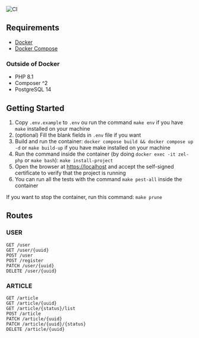 ![CI](https://github.com/anthodev/demo-api-zel/workflows/CI/badge.svg)

## Requirements
- [Docker](https://www.docker.com/)
- [Docker Compose](https://docs.docker.com/compose/)

### Outside of Docker
- PHP 8.1
- Composer ^2
- PostgreSQL 14

## Getting Started

1. Copy `.env.example` to `.env` ou run the command `make env` if you have `make` installed on your machine
2. (optional) Fill the blank fields in `.env` file if you want
3. Build and run the container: `docker compose build && docker compose up -d` or `make build-up` if you have make installed on your machine
4. Run the command inside the container (by doing `docker exec -it zel-php` or `make bash`): `make install-project`
5. Open the browser at [https://localhost](https://localhost) and accept the self-signed certificate to verify that the project is running
6. You can run all the tests with the command `make pest-all` inside the container

If you want to stop the container, run this command: `make prune`

## Routes
### USER
```
GET /user
GET /user/{uuid}
POST /user
POST /register
PATCH /user/{uuid}
DELETE /user/{uuid}
```

### ARTICLE
```
GET /article
GET /article/{uuid}
GET /article/{status}/list
POST /article
PATCH /article/{uuid}
PATCH /article/{uuid}/{status}
DELETE /article/{uuid}
```
